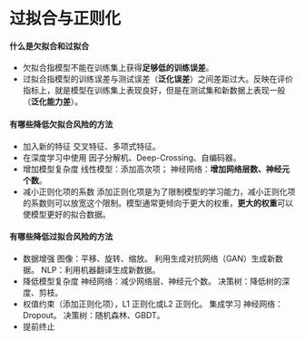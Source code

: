 # 过拟合与正则化

#### 什么是欠拟合和过拟合

- 欠拟合指模型不能在训练集上获得**足够低的训练误差**。
- 过拟合指模型的训练误差与测试误差（**泛化误差**）之间差距过大。反映在评价指标上，就是模型在训练集上表现良好，但是在测试集和新数据上表现一般（**泛化能力差**）。

#### 有哪些降低欠拟合风险的方法
- 加入新的特征
  交叉特征、多项式特征。
- 在深度学习中使用
  因子分解机、Deep-Crossing、自编码器。
- 增加模型复杂度
  线性模型：添加高次项；
  神经网络：**增加网络层数、神经元个数**。
- 减小正则化项的系数
  添加正则化项是为了限制模型的学习能力，减小正则化项的系数则可以放宽这个限制。模型通常更倾向于更大的权重，**更大的权重**可以使模型更好的拟合数据。

#### 有哪些降低过拟合风险的方法
- 数据增强
  图像：平移、旋转、缩放。
  利用生成对抗网络（GAN）生成新数据。
  NLP：利用机器翻译生成新数据。
- 降低模型复杂度
  神经网络：减少网络层、神经元个数。
  决策树：降低树的深度、剪枝。
- 权值约束（添加正则化项），L1 正则化或L2 正则化。
  集成学习
  神经网络：Dropout。
  决策树：随机森林、GBDT。
- 提前终止



